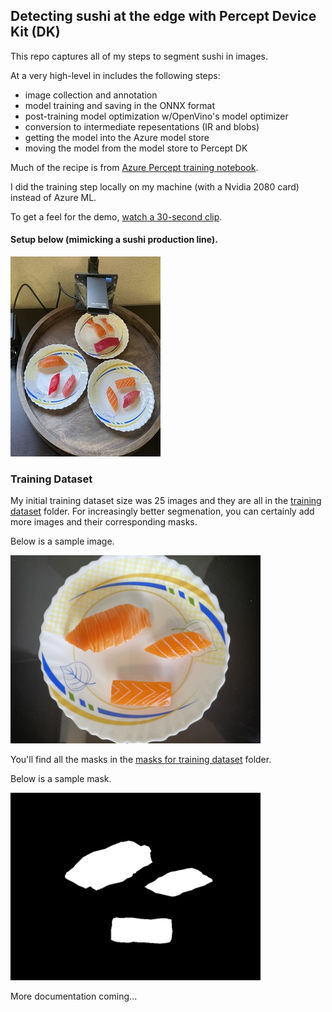 ## Detecting sushi at the edge with Percept Device Kit (DK)

This repo captures all of my steps to segment sushi in images. 

At a very high-level in includes the following steps:
* image collection and annotation
* model training and saving in the ONNX format
* post-training model optimization w/OpenVino's model optimizer
* conversion to intermediate repesentations (IR and blobs)
* getting the model into the Azure model store
* moving the model from the model store to Percept DK

Much of the recipe is from [Azure Percept training notebook](https://github.com/microsoft/azure-percept-advanced-development/blob/main/machine-learning-notebooks/train-from-scratch/SemanticSegmentationUNet.ipynb). 

I did the training step locally on my machine (with a Nvidia 2080 card) instead of Azure ML.

To get a feel for the demo, [watch a 30-second clip](https://www.youtube.com/watch?v=2mIZ-Qxhjr8).

#### Setup below (mimicking a sushi production line). 
![setup](/assets/IMG_1090-cropped.JPG)

### Training Dataset
My initial training dataset size was 25 images and they are all in the  [training dataset](/resized_images/) folder.
For increasingly better segmenation, you can certainly add more images and their corresponding masks. 

Below is a sample image.

<img src="/resized_images/IMG_1052-size_818_616.jpg" alt="sample image" width="400"/>

You'll find all the masks in the [masks for training dataset](/resized_masks/) folder.

Below is a sample mask.

<img src="/resized_masks/IMG_1052-size_818_616.png" alt="sample mask" width="400"/>


More documentation coming...
